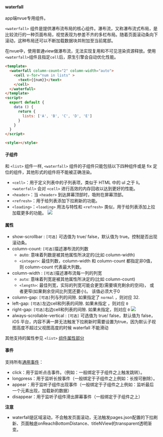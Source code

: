 #### waterfall

app端nvue专用组件。

`<waterfall>` 组件是提供瀑布流布局的核心组件。瀑布流，又称瀑布流式布局，是比较流行的一种页面布局，视觉表现为参差不齐的多栏布局。随着页面滚动条向下滚动，这种布局还可以不断加载数据块并附加至当前尾部。

在nvue中，使用普通view做瀑布流，无法实现复用和不可见渲染资源释放。使用`<waterfall>`组件且指定`cell`后，原生引擎会自动优化性能。

```html
<template>
  <waterfall column-count="2" column-width="auto">
    <cell v-for="num in lists" >
      <text>{{num}}</text>
    </cell>
  </waterfall>
</template>
<script>
  export default {
    data () {
      return {
        lists: ['A', 'B', 'C', 'D', 'E']
      }
    }
  }
</script>

<style></style>
```

#### 子组件

和 `<list>` 组件一样, `<waterfall>` 组件的子组件只能包括以下四种组件或是 fix 定位的组件，其他形式的组件将不能被正确渲染。

- `<cell>`：用于定义列表中的子列表项，类似于 HTML 中的 ul 之于 li。`<waterfall>` 会对 `<cell>` 进行高效的内存回收以达到更好的性能。
- `<header>`：当 `<header>` 到达屏幕顶部时，吸附在屏幕顶部。
- `<refresh>`：用于给列表添加下拉刷新的功能。
- `<loading>`：`<loading>` 用法与特性和 `<refresh>` 类似，用于给列表添加上拉加载更多的功能。
  <img src="https://bjetxgzv.cdn.bspapp.com/VKCEYUGU-uni-app-doc/e6b5dbe0-4f2e-11eb-97b7-0dc4655d6e68.png" />

#### 属性

- show-scrollbar : `[可选]` 可选值为 true/ false，默认值为 true。控制是否出现滚动条。
- column-count: `[可选]`描述瀑布流的列数
  - auto: 意味着列数是被其他属性所决定的(比如 column-width)
  - `<integer>`: 最佳列数，column-width 和 column-count 都指定非0值， 则 column-count 代表最大列数。
- column-width : `[可选]`描述瀑布流每一列的列宽
  - `auto`: 意味着列宽是被其他属性所决定的(比如 column-count)
  - `<length>`: 最佳列宽，实际的列宽可能会更宽(需要填充剩余的空间)， 或者更窄(如果剩余空间比列宽还要小)。 该值必须大于0
- column-gap: `[可选]`列与列的间隙. 如果指定了 `normal` ，则对应 32.
- left-gap: `[可选]`左边cell和列表的间隙. 如果未指定 ，则对应 `0`
- right-gap: `[可选]`右边cell和列表的间隙. 如果未指定，则对应 `0`
  <img src="https://bjetxgzv.cdn.bspapp.com/VKCEYUGU-uni-app-doc/e78b5450-4f2e-11eb-b680-7980c8a877b8.png" />
- always-scrollable-vertical : `[可选]` 可选值为 true/ false，默认值为 false，iOS 平台，内容不满一屏无法触发下拉刷新时需要设置为true，因为默认子视图高度不超过父视图高度的时候 waterfall 不能滑动

其他支持的属性参见 `<list>` [组件属性部分](https://uniapp.dcloud.net.cn/component/list.html)

#### 事件
支持所有[通用事件](https://uniapp.dcloud.net.cn/tutorial/nvue-event.html)：

- click：用于监听点击事件。（例如：一般绑定于子组件之上触发跳转）。
- longpress：用于监听长按事件（一般绑定于子组件之上例如：长按可删除）。
- appear：用于监听子组件出现事件（一般绑定于子组件之上例如：监听最后一个元素出现，加载新的数据）
- disappear：用于监听子组件滑出屏幕事件（一般绑定于子组件之上）

**注意**
- waterfall是区域滚动，不会触发页面滚动，无法触发pages.json配置的下拉刷新、页面触底onReachBottomDistance、titleNView的transparent透明渐变。

